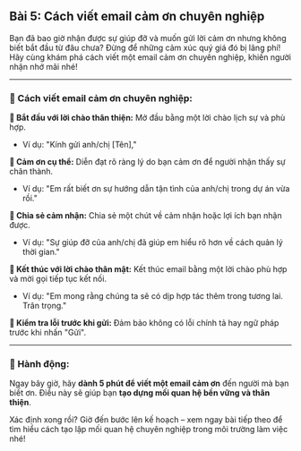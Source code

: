 ## Bài 5: Cách viết email cảm ơn chuyên nghiệp

Bạn đã bao giờ nhận được sự giúp đỡ và muốn gửi lời cảm ơn nhưng không biết bắt đầu từ đâu chưa? Đừng để những cảm xúc quý giá đó bị lãng phí! Hãy cùng khám phá cách viết một email cảm ơn chuyên nghiệp, khiến người nhận nhớ mãi nhé!

---

### 📌 Cách viết email cảm ơn chuyên nghiệp:

**🔹 Bắt đầu với lời chào thân thiện:**
Mở đầu bằng một lời chào lịch sự và phù hợp.
- Ví dụ: "Kính gửi anh/chị [Tên],"

**🔹 Cảm ơn cụ thể:**
Diễn đạt rõ ràng lý do bạn cảm ơn để người nhận thấy sự chân thành.
- Ví dụ: "Em rất biết ơn sự hướng dẫn tận tình của anh/chị trong dự án vừa rồi."

**🔹 Chia sẻ cảm nhận:**
Chia sẻ một chút về cảm nhận hoặc lợi ích bạn nhận được.
- Ví dụ: "Sự giúp đỡ của anh/chị đã giúp em hiểu rõ hơn về cách quản lý thời gian."

**🔹 Kết thúc với lời chào thân mật:**
Kết thúc email bằng một lời chào phù hợp và mời gọi tiếp tục kết nối.
- Ví dụ: "Em mong rằng chúng ta sẽ có dịp hợp tác thêm trong tương lai. Trân trọng."

**🔹 Kiểm tra lỗi trước khi gửi:**
Đảm bảo không có lỗi chính tả hay ngữ pháp trước khi nhấn "Gửi".

---

### 🚀 Hành động:

Ngay bây giờ, hãy **dành 5 phút để viết một email cảm ơn** đến người mà bạn biết ơn. Điều này sẽ giúp bạn **tạo dựng mối quan hệ bền vững và thân thiện**.

Xác định xong rồi? Giờ đến bước lên kế hoạch – xem ngay bài tiếp theo để tìm hiểu cách tạo lập mối quan hệ chuyên nghiệp trong môi trường làm việc nhé!